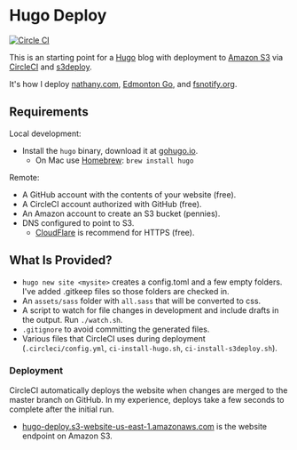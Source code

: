 # Hugo Deploy

[![Circle CI](https://circleci.com/gh/nathany/hugo-deploy.svg?style=svg)](https://circleci.com/gh/nathany/hugo-deploy)

This is an starting point for a [Hugo](https://gohugo.io/) blog with deployment to [Amazon S3](https://aws.amazon.com/s3/) via [CircleCI](https://circleci.com/) and [s3deploy](https://github.com/bep/s3deploy).

It's how I deploy [nathany.com](https://nathany.com/), [Edmonton Go](https://edmontongo.org/), and [fsnotify.org](https://fsnotify.org/).

## Requirements

Local development:

* Install the `hugo` binary, download it at [gohugo.io](https://gohugo.io/).
  * On Mac use [Homebrew](https://brew.sh/): `brew install hugo`

Remote:

* A GitHub account with the contents of your website (free).
* A CircleCI account authorized with GitHub (free).
* An Amazon account to create an S3 bucket (pennies).
* DNS configured to point to S3. 
    * [CloudFlare](https://www.cloudflare.com/) is recommend for HTTPS (free).

## What Is Provided?

* `hugo new site <mysite>` creates a config.toml and a few empty folders. I've added .gitkeep files so those folders are checked in.
* An `assets/sass` folder with `all.sass` that will be converted to css.
* A script to watch for file changes in development and include drafts in the output. Run `./watch.sh`.
* `.gitignore` to avoid committing the generated files.
* Various files that CircleCI uses during deployment (`.circleci/config.yml`, `ci-install-hugo.sh`, `ci-install-s3deploy.sh`).

### Deployment

CircleCI automatically deploys the website when changes are merged to the master branch on GitHub. In my experience, deploys take a few seconds to complete after the initial run.

* [hugo-deploy.s3-website-us-east-1.amazonaws.com](http://hugo-deploy.s3-website-us-east-1.amazonaws.com/) is the website endpoint on Amazon S3.
